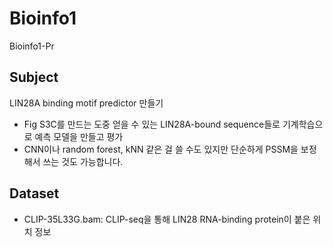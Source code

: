 # Bioinfo1
Bioinfo1-Pr

## Subject
LIN28A binding motif predictor 만들기
- Fig S3C를 만드는 도중 얻을 수 있는 LIN28A-bound sequence들로 기계학습으로 예측 모델을 만들고 평가
- CNN이나 random forest, kNN 같은 걸 쓸 수도 있지만 단순하게 PSSM을 보정해서 쓰는 것도 가능합니다.

## Dataset
- CLIP-35L33G.bam: CLIP-seq을 통해 LIN28 RNA-binding protein이 붙은 위치 정보
